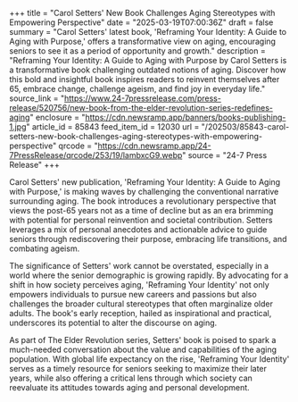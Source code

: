 +++
title = "Carol Setters' New Book Challenges Aging Stereotypes with Empowering Perspective"
date = "2025-03-19T07:00:36Z"
draft = false
summary = "Carol Setters' latest book, 'Reframing Your Identity: A Guide to Aging with Purpose,' offers a transformative view on aging, encouraging seniors to see it as a period of opportunity and growth."
description = "Reframing Your Identity: A Guide to Aging with Purpose by Carol Setters is a transformative book challenging outdated notions of aging. Discover how this bold and insightful book inspires readers to reinvent themselves after 65, embrace change, challenge ageism, and find joy in everyday life."
source_link = "https://www.24-7pressrelease.com/press-release/520756/new-book-from-the-elder-revolution-series-redefines-aging"
enclosure = "https://cdn.newsramp.app/banners/books-publishing-1.jpg"
article_id = 85843
feed_item_id = 12030
url = "/202503/85843-carol-setters-new-book-challenges-aging-stereotypes-with-empowering-perspective"
qrcode = "https://cdn.newsramp.app/24-7PressRelease/qrcode/253/19/lambxcG9.webp"
source = "24-7 Press Release"
+++

<p>Carol Setters' new publication, 'Reframing Your Identity: A Guide to Aging with Purpose,' is making waves by challenging the conventional narrative surrounding aging. The book introduces a revolutionary perspective that views the post-65 years not as a time of decline but as an era brimming with potential for personal reinvention and societal contribution. Setters leverages a mix of personal anecdotes and actionable advice to guide seniors through rediscovering their purpose, embracing life transitions, and combating ageism.</p><p>The significance of Setters' work cannot be overstated, especially in a world where the senior demographic is growing rapidly. By advocating for a shift in how society perceives aging, 'Reframing Your Identity' not only empowers individuals to pursue new careers and passions but also challenges the broader cultural stereotypes that often marginalize older adults. The book's early reception, hailed as inspirational and practical, underscores its potential to alter the discourse on aging.</p><p>As part of The Elder Revolution series, Setters' book is poised to spark a much-needed conversation about the value and capabilities of the aging population. With global life expectancy on the rise, 'Reframing Your Identity' serves as a timely resource for seniors seeking to maximize their later years, while also offering a critical lens through which society can reevaluate its attitudes towards aging and personal development.</p>